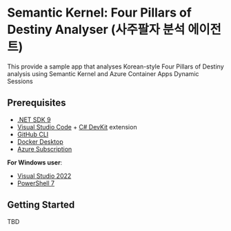 # Semantic Kernel: Four Pillars of Destiny Analyser (사주팔자 분석 에이전트)

This provide a sample app that analyses Korean-style Four Pillars of Destiny analysis using Semantic Kernel and Azure Container Apps Dynamic Sessions

## Prerequisites

- [.NET SDK 9](https://dotnet.microsoft.com/download/dotnet/9.0)
- [Visual Studio Code](https://code.visualstudio.com/) + [C# DevKit](https://marketplace.visualstudio.com/items?itemName=ms-dotnettools.csdevkit) extension
- [GitHub CLI](https://cli.github.com/)
- [Docker Desktop](https://docs.docker.com/get-started/introduction/get-docker-desktop/)
- [Azure Subscription](https://azure.microsoft.com/free)

**For Windows user**:

- [Visual Studio 2022](https://visualstudio.microsoft.com/vs/)
- [PowerShell 7](https://learn.microsoft.com/powershell/scripting/install/installing-powershell)

## Getting Started

TBD

